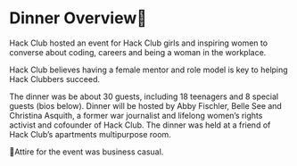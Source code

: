 # Dinner Overview🍴

Hack Club hosted an event for Hack Club girls and inspiring women to converse about coding, careers and being a woman in the workplace. 

Hack Club believes having a female mentor and role model is key to helping Hack Clubbers succeed.

The dinner was be about 30 guests, including 18 teenagers and 8 special guests (bios below). Dinner will be hosted by Abby Fischler, Belle See and Christina Asquith, a former war journalist and lifelong women’s rights activist and cofounder of Hack Club. The dinner was  held at a friend of Hack Club’s apartments multipurpose room. 

👗Attire for the event was business casual.
